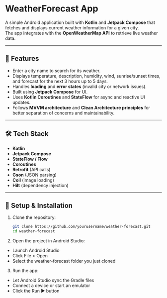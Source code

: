 # WeatherForecast App

A simple Android application built with **Kotlin** and **Jetpack Compose** that fetches and displays current weather information for a given city.  
The app integrates with the **OpenWeatherMap API** to retrieve live weather data.

---

## 📱 Features
- Enter a city name to search for its weather.
- Displays temperature, description, humidity, wind, sunrise/sunset times, and forecast for the next 3 hours up to 5 days.
- Handles **loading** and **error states** (invalid city or network issues).
- Built using **Jetpack Compose** for UI.
- Uses **Kotlin Coroutines** and **StateFlow** for async and reactive UI updates.
- Follows **MVVM architecture** and **Clean Architecture principles** for better separation of concerns and maintainability.

---

## 🛠️ Tech Stack
- **Kotlin**
- **Jetpack Compose**
- **StateFlow / Flow**
- **Coroutines**
- **Retrofit** (API calls)
- **Gson** (JSON parsing)
- **Coil** (image loading)
- **Hilt** (dependency injection)

---

## 🚀 Setup & Installation

1. Clone the repository:
   ```bash
   git clone https://github.com/yourusername/weather-forecast.git
   cd weather-forecast
2. Open the project in Android Studio:
- Launch Android Studio
- Click File > Open
- Select the weather-forecast folder you just cloned

3. Run the app:
- Let Android Studio sync the Gradle files
- Connect a device or start an emulator
- Click the Run ▶️ button
